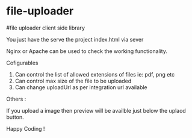 # file-uploader
#file uploader client side library

You just have the serve the project index.html via sever

Nginx or Apache can be used to check the working functionality.



Cofigurables 

1. Can control the list of allowed extensions of files ie: pdf, png etc
2. Can control max size of the file to be uploaded
3. Can change uploadUrl as per integration url available


Others :

If you upload a image then preview will be availble just below the uplaod button.


Happy Coding !


